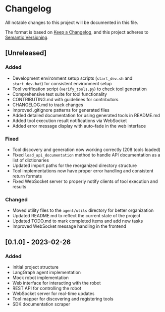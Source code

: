 # Changelog

All notable changes to this project will be documented in this file.

The format is based on [Keep a Changelog](https://keepachangelog.com/en/1.0.0/),
and this project adheres to [Semantic Versioning](https://semver.org/spec/v2.0.0.html).

## [Unreleased]

### Added
- Development environment setup scripts (`start_dev.sh` and `start_dev.bat`) for consistent environment setup
- Tool verification script (`verify_tools.py`) to check tool generation
- Comprehensive test suite for tool functionality
- CONTRIBUTING.md with guidelines for contributors
- CHANGELOG.md to track changes
- Improved .gitignore patterns for generated files
- Added detailed documentation for using generated tools in README.md
- Added tool execution result notifications via WebSocket
- Added error message display with auto-fade in the web interface

### Fixed
- Tool discovery and generation now working correctly (208 tools loaded)
- Fixed `load_api_documentation` method to handle API documentation as a list of dictionaries
- Updated import paths for the reorganized directory structure
- Tool implementations now have proper error handling and consistent return formats
- Fixed WebSocket server to properly notify clients of tool execution and results

### Changed
- Moved utility files to the `agent/utils` directory for better organization
- Updated README.md to reflect the current state of the project
- Updated TODO.md to mark completed items and add new tasks
- Improved WebSocket message handling in the frontend

## [0.1.0] - 2023-02-26

### Added
- Initial project structure
- LangGraph agent implementation
- Mock robot implementation
- Web interface for interacting with the robot
- REST API for controlling the robot
- WebSocket server for real-time updates
- Tool mapper for discovering and registering tools
- SDK documentation scraper 